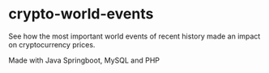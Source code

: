 # crypto-world-events
See how the most important world events of recent history made an impact on cryptocurrency prices.

Made with Java Springboot, MySQL and PHP
